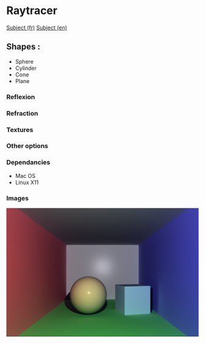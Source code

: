 # Raytracer
[Subject (fr)](https://github.com/rubainwabo/rt/blob/master/rt.pdf) [Subject (en)](https://github.com/rubainwabo/rt/blob/master/rt.en.pdf)
## Shapes : 
  - Sphere
  - Cylinder
  - Cone
  - Plane
### Reflexion
### Refraction
### Textures
### Other options
### Dependancies
- Mac OS 
- Linux X11
### Images
![scene 1](https://github.com/rubainwabo/rt/blob/master/demos/s.bmp)
